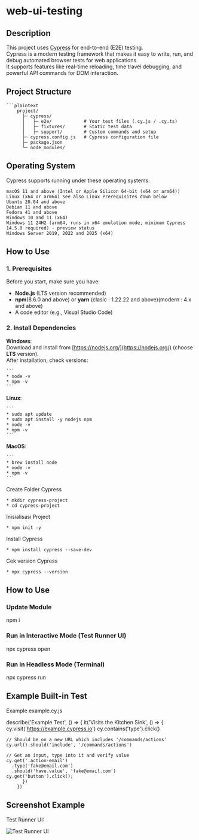 # web-ui-testing

## Description

This project uses [Cypress](https://www.cypress.io/) for end-to-end (E2E) testing.  
Cypress is a modern testing framework that makes it easy to write, run, and debug automated browser tests for web applications.  
It supports features like real-time reloading, time travel debugging, and powerful API commands for DOM interaction.

## Project Structure
    ```plaintext
        project/
          ├─ cypress/
          │   ├─ e2e/            # Your test files (.cy.js / .cy.ts)
          │   ├─ fixtures/       # Static test data
          │   ├─ support/        # Custom commands and setup
          ├─ cypress.config.js   # Cypress configuration file
          ├─ package.json
          └─ node_modules/

## Operating System
  Cypress supports running under these operating systems:

    macOS 11 and above (Intel or Apple Silicon 64-bit (x64 or arm64))
    Linux (x64 or arm64) see also Linux Prerequisites down below
    Ubuntu 20.04 and above
    Debian 11 and above
    Fedora 41 and above
    Windows 10 and 11 (x64)
    Windows 11 24H2 (arm64, runs in x64 emulation mode, minimum Cypress 14.5.0 required) - preview status
    Windows Server 2019, 2022 and 2025 (x64)

## How to Use

### 1. Prerequisites
Before you start, make sure you have:
- **Node.js** (LTS version recommended)
- **npm**(8.6.0 and above) or **yarn** (clasic : 1.22.22 and above)(modern : 4.x and above)
- A code editor (e.g., Visual Studio Code)

### 2. Install Dependencies
 **Windows**:  
  Download and install from [https://nodejs.org/](https://nodejs.org/) (choose **LTS** version).  
  After installation, check versions:  
    
    ```
    * node -v
    * npm -v
    ```

 **Linux**:
    
    ```
    * sudo apt update
    * sudo apt install -y nodejs npm
    * node -v
    * npm -v
    ```

 **MacOS**:
    
    ```
    * brew install node
    * node -v
    * npm -v
    ```

 Create Folder Cypress
    
    * mkdir cypress-project
    * cd cypress-project

 Inisialisasi Project
    
    * npm init -y

 Install Cypress
    
    * npm install cypress --save-dev

 Cek version Cypress
    
    * npx cypress --version


## How to Use

### Update Module

npm i

### Run in Interactive Mode (Test Runner UI)

npx cypress open

### Run in Headless Mode (Terminal)

npx cypress run

## Example Built-in Test
Example example.cy.js

describe('Example Test', () => {
  it('Visits the Kitchen Sink', () => {
    cy.visit('https://example.cypress.io')
    cy.contains('type').click()

    // Should be on a new URL which includes '/commands/actions'
    cy.url().should('include', '/commands/actions')

    // Get an input, type into it and verify value
    cy.get('.action-email')
      .type('fake@email.com')
      .should('have.value', 'fake@email.com')
    cy.get('button').click();
          })
        })

## Screenshot Example
Test Runner UI:

![Test Runner UI](https://prnt.sc/y0lw9eBscdU6)



